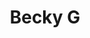 ---
pid: llp445
title: Becky G
location_transcription: Puerto Rico
coordinates: "[-66.296123162601, 18.28009567201]"
zipcode: '19120'
gen_neighborhood: North Philadelphia
neighborhood: Logan,Olney
outside_phl: 
age: '10'
age_range: 6-13
instagram: 
image_file_name: llp_445.jpg
proposal_transcription: |-
  I think of Becky G because she made a song for all of the people in Puerto Rico for hurican maria

  LaLaLA
topic: Music,Neighborhoods,Race Ethnicity
topic_summary: 0, 0, 0
type: Sculpture Statue
keywords_other: becky g, hurricane maria, puerto rico, philanthropy
credit: frangely concepcon
image_labels: 
twitter: 
facebook: 
permalink: "/monuments/llp445/"
layout: item-page
---